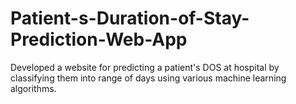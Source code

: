 # Patient-s-Duration-of-Stay-Prediction-Web-App
Developed a website for predicting a patient's DOS at hospital by classifying them into range of days using various machine learning algorithms.
